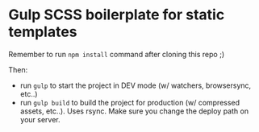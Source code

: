 Gulp SCSS boilerplate for static templates
==========================================

Remember to run `npm install` command after cloning this repo ;) 

Then:

* run  `gulp` to start the project in DEV mode (w/ watchers, browsersync, etc..)
* run  `gulp build` to build the project for production (w/ compressed assets, etc..). Uses rsync. Make sure you change the deploy path on your server.
